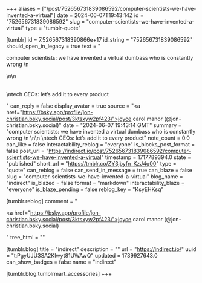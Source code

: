 +++
aliases = ["/post/752656731839086592/computer-scientists-we-have-invented-a-virtual"]
date = 2024-06-07T19:43:14Z
id = "752656731839086592"
slug = "computer-scientists-we-have-invented-a-virtual"
type = "tumblr-quote"

[tumblr]
id = 7.526567318390866e+17
id_string = "752656731839086592"
should_open_in_legacy = true
text = "<p>computer scientists: we have invented a virtual dumbass who is constantly wrong \n<br/></p>\n\n<p><br/>\ntech CEOs: let&rsquo;s add it to every product</p>"
can_reply = false
display_avatar = true
source = "<a href=\"https://bsky.app/profile/jon-christian.bsky.social/post/3ktsxyw2pf423\">joyce carol manor (@jon-christian.bsky.social)</a>"
date = "2024-06-07 19:43:14 GMT"
summary = "computer scientists: we have invented a virtual dumbass who is constantly wrong \n \n\n \ntech CEOs: let’s add it to every product"
note_count = 0.0
can_like = false
interactability_reblog = "everyone"
is_blocks_post_format = false
post_url = "https://indirect.io/post/752656731839086592/computer-scientists-we-have-invented-a-virtual"
timestamp = 1717789394.0
state = "published"
short_url = "https://tmblr.co/ZY3jbyfn_KzJ4q00"
type = "quote"
can_reblog = false
can_send_in_message = true
can_blaze = false
slug = "computer-scientists-we-have-invented-a-virtual"
blog_name = "indirect"
is_blazed = false
format = "markdown"
interactability_blaze = "everyone"
is_blaze_pending = false
reblog_key = "KsyEHKsq"

[tumblr.reblog]
comment = "<p><a href=\"https://bsky.app/profile/jon-christian.bsky.social/post/3ktsxyw2pf423\">joyce carol manor (@jon-christian.bsky.social)</a></p>"
tree_html = ""

[tumblr.blog]
title = "indirect"
description = ""
url = "https://indirect.io/"
uuid = "t:PgyUJU3SA2Klwyt81UWAwQ"
updated = 1739927643.0
can_show_badges = false
name = "indirect"

[tumblr.blog.tumblrmart_accessories]
+++
